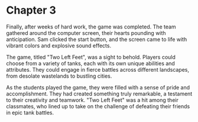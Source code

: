 # Chapter 3

Finally, after weeks of hard work, the game was completed. The team gathered around the computer screen, their hearts pounding with anticipation. Sam clicked the start button, and the screen came to life with vibrant colors and explosive sound effects.

The game, titled "Two Left Feet", was a sight to behold. Players could choose from a variety of tanks, each with its own unique abilities and attributes. They could engage in fierce battles across different landscapes, from desolate wastelands to bustling cities.

As the students played the game, they were filled with a sense of pride and accomplishment. They had created something truly remarkable, a testament to their creativity and teamwork. "Two Left Feet" was a hit among their classmates, who lined up to take on the challenge of defeating their friends in epic tank battles.